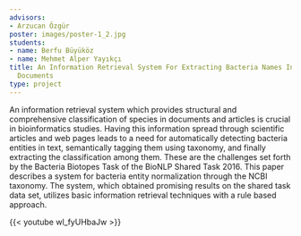 ```yaml
---
advisors:
- Arzucan Özgür
poster: images/poster-1_2.jpg
students:
- name: Berfu Büyüköz
- name: Mehmet Alper Yayıkçı
title: An Information Retrieval System For Extracting Bacteria Names In Biomedical
  Documents
type: project
---
```


An information retrieval system which provides structural and comprehensive classification of species in documents and articles is crucial in bioinformatics studies. Having this information spread through scientific articles and web pages leads to a need for automatically detecting bacteria entities in text, semantically tagging them using taxonomy, and finally extracting the classification among them. These are the challenges set forth by the Bacteria Biotopes Task of the BioNLP Shared Task 2016. This paper describes a system for bacteria entity normalization through the NCBI taxonomy. The system, which obtained promising results on the shared task data set, utilizes basic information retrieval techniques with a rule based approach.


{{< youtube wl_fyUHbaJw >}}